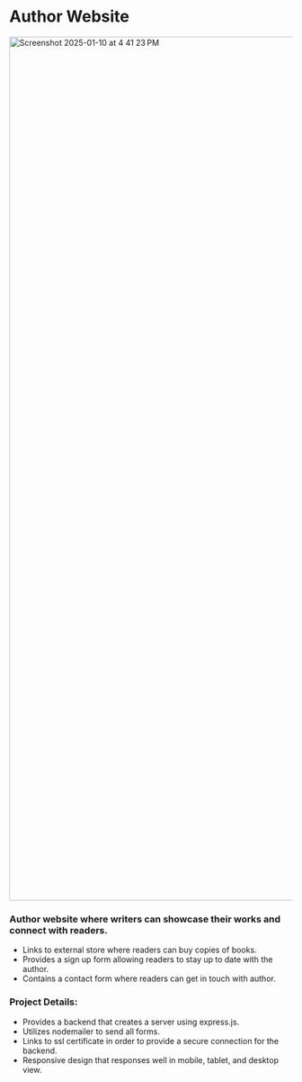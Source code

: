 # Author Website

<img width="1534" alt="Screenshot 2025-01-10 at 4 41 23 PM" src="https://github.com/user-attachments/assets/71983cbf-5287-4161-9b33-69087b43eba0" />

### Author website where writers can showcase their works and connect with readers.
  - Links to external store where readers can buy copies of books.
  - Provides a sign up form allowing readers to stay up to date with the author.
  - Contains a contact form where readers can get in touch with author.

### Project Details:
  - Provides a backend that creates a server using express.js.
  - Utilizes nodemailer to send all forms.
  - Links to ssl certificate in order to provide a secure connection for the backend.
  - Responsive design that responses well in mobile, tablet, and desktop view.
